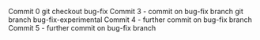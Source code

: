 Commit 0
git checkout bug-fix
Commit 3 - commit on bug-fix branch
git branch bug-fix-experimental
Commit 4 - further commit on bug-fix branch
Commit 5 - further commit on bug-fix branch
